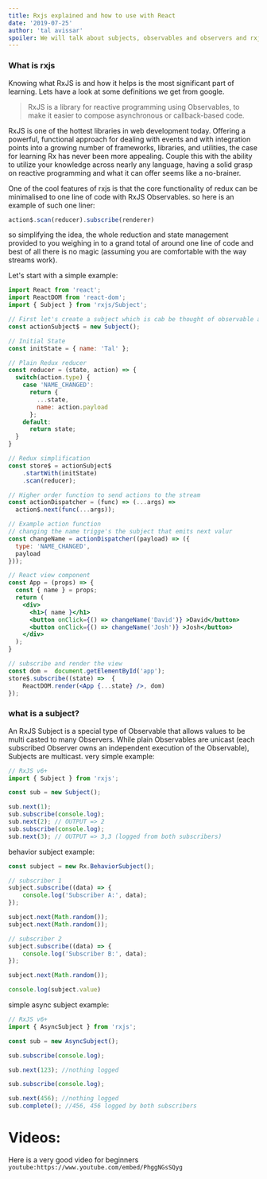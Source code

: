 ```yaml
---
title: Rxjs explained and how to use with React
date: '2019-07-25'
author: 'tal avissar'
spoiler: We will talk about subjects, observables and observers and rxjs integration with react 
---
```


### What is rxjs
Knowing what RxJS is and how it helps is the most significant part of learning. Lets have a look at some definitions we get from google. 


> RxJS is a library for reactive programming using Observables, to make it easier to compose asynchronous or callback-based code.

RxJS is one of the hottest libraries in web development today. Offering a powerful, functional approach for dealing with events and with integration points into a growing number of frameworks, libraries, and utilities, the case for learning Rx has never been more appealing. Couple this with the ability to utilize your knowledge across nearly any language, having a solid grasp on reactive programming and what it can offer seems like a no-brainer.


One of the cool features of rxjs is that the core functionality of redux can be minimalised to one line of code with RxJS Observables. so here is an example of such one liner:

```jsx
action$.scan(reducer).subscribe(renderer)  
```
so simplifying the idea, the whole reduction and state management provided to you weighing in to a grand total of around one line of code and best of all there is no magic (assuming you are comfortable with the way streams work).



Let's start with a simple example:
```jsx
import React from 'react';  
import ReactDOM from 'react-dom';  
import { Subject } from 'rxjs/Subject';

// First let's create a subject which is cab be thought of observable an observer
const actionSubject$ = new Subject();

// Initial State
const initState = { name: 'Tal' };

// Plain Redux reducer
const reducer = (state, action) => {  
  switch(action.type) {
    case 'NAME_CHANGED':
      return {
        ...state,
        name: action.payload
      };
    default:
      return state;
  }
}

// Redux simplification
const store$ = actionSubject$  
    .startWith(initState)
    .scan(reducer);

// Higher order function to send actions to the stream
const actionDispatcher = (func) => (...args) =>  
  action$.next(func(...args));

// Example action function
// changing the name trigge's the subject that emits next valur
const changeName = actionDispatcher((payload) => ({  
  type: 'NAME_CHANGED',
  payload
}));

// React view component 
const App = (props) => {  
  const { name } = props;
  return (
    <div>
      <h1>{ name }</h1>
      <button onClick={() => changeName('David')} >David</button>
      <button onClick={() => changeName('Josh')} >Josh</button>
    </div>
  );
}

// subscribe and render the view
const dom =  document.getElementById('app');  
store$.subscribe((state) =>  {
    ReactDOM.render(<App {...state} />, dom)
});

```


### what is a subject?
An RxJS Subject is a special type of Observable that allows values to be multi casted to many Observers. While plain Observables are unicast (each subscribed Observer owns an independent execution of the Observable), Subjects are multicast.
very simple example:

```jsx
// RxJS v6+
import { Subject } from 'rxjs';

const sub = new Subject();

sub.next(1);
sub.subscribe(console.log);
sub.next(2); // OUTPUT => 2
sub.subscribe(console.log);
sub.next(3); // OUTPUT => 3,3 (logged from both subscribers)
```

behavior subject example:

```jsx
const subject = new Rx.BehaviorSubject();

// subscriber 1
subject.subscribe((data) => {
    console.log('Subscriber A:', data);
});

subject.next(Math.random());
subject.next(Math.random());

// subscriber 2
subject.subscribe((data) => {
    console.log('Subscriber B:', data);
});

subject.next(Math.random());

console.log(subject.value)

```

simple async subject example:

```jsx
// RxJS v6+
import { AsyncSubject } from 'rxjs';

const sub = new AsyncSubject();

sub.subscribe(console.log);

sub.next(123); //nothing logged

sub.subscribe(console.log);

sub.next(456); //nothing logged
sub.complete(); //456, 456 logged by both subscribers
```
# Videos:
Here is a very good video for beginners
`youtube:https://www.youtube.com/embed/PhggNGsSQyg`


